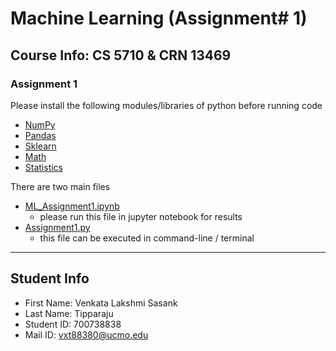 # **Machine Learning** (Assignment# 1) 
Course Info: CS 5710 & CRN 13469
---
### Assignment 1 
Please install the following modules/libraries of python before running code
- [NumPy](https://numpy.org/install/)
- [Pandas](https://pandas.pydata.org/docs/getting_started/install.html)
- [Sklearn](https://scikit-learn.org/stable/install.html)
- [Math](https://pypi.org/project/python-math/)
- [Statistics](https://pypi.org/project/statistics/)

There are two main files
- [ML_Assignment1.ipynb](https://github.com/Sasank09/CS5710_13469/blob/main/Assignments/Assignment1/ML_Assignment.ipynb)
  - please run this file in jupyter notebook for results
- [Assignment1.py](https://github.com/Sasank09/CS5710_13469/blob/main/Assignments/Assignment1/Assignment1.py)
  - this file can be executed in command-line / terminal

---
## Student Info
- First Name: Venkata Lakshmi Sasank
- Last Name: Tipparaju
- Student ID: 700738838
- Mail ID: vxt88380@ucmo.edu
